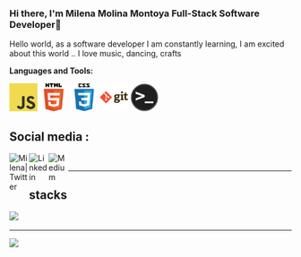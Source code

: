 ### Hi there, I'm Milena Molina Montoya Full-Stack Software Developer👋
Hello world, as a software developer I am constantly learning, I am excited about this world ..
I love music, dancing, crafts

**Languages and Tools:**  

<code><img height="50" src="https://raw.githubusercontent.com/github/explore/80688e429a7d4ef2fca1e82350fe8e3517d3494d/topics/javascript/javascript.png"></code>
<code><img height="50" src="https://raw.githubusercontent.com/github/explore/80688e429a7d4ef2fca1e82350fe8e3517d3494d/topics/html/html.png"></code>
<code><img height="50" src="https://raw.githubusercontent.com/github/explore/80688e429a7d4ef2fca1e82350fe8e3517d3494d/topics/css/css.png"></code>
<code><img height="50" src="https://raw.githubusercontent.com/github/explore/80688e429a7d4ef2fca1e82350fe8e3517d3494d/topics/git/git.png"></code>
<code><img height="50" src="https://raw.githubusercontent.com/github/explore/80688e429a7d4ef2fca1e82350fe8e3517d3494d/topics/terminal/terminal.png"></code>

## Social media :

<a href="https://twitter.com/mimolmon">
  <img align="left" alt="Milena| Twitter" width="35px" src="https://cdn.jsdelivr.net/npm/simple-icons@v3/icons/twitter.svg" />
</a>
<a href="https://www.linkedin.com/in/milena-montoya/">
  <img align="left" alt="Linkedin" width="35px" src="https://cdn.jsdelivr.net/npm/simple-icons@v3/icons/linkedin.svg" />
</a>
<a href="https://mimomo.medium.com/">
  <img align="left" alt="Medium" width="35px" src="https://cdn.jsdelivr.net/npm/simple-icons@v3/icons/medium.svg" />
</a>

<br/>

***
## stacks

<a href="https://github.com/MIlenaMontoya">
  <img src="https://github-readme-stats.vercel.app/api?username=MIlenaMontoya&show_icons=true&hide_border=true" />
</a>

-----

<a href="https://github.com/MIlenaMontoya">
  <img src="https://github-readme-stats.vercel.app/api/top-langs/?username=MIlenaMontoya&layout=compact" />
</a>



